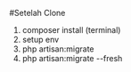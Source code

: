 #Setelah Clone

1. composer install (terminal)
2. setup env
3. php artisan:migrate
4. php artisan:migrate --fresh

